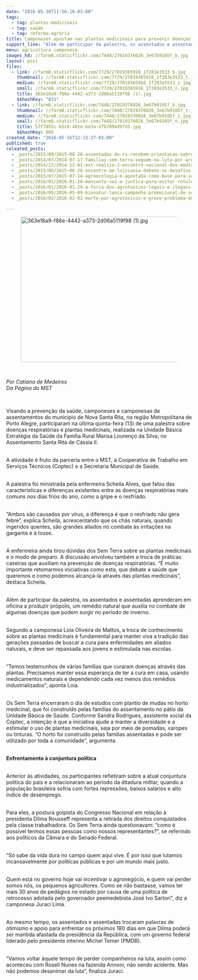 ```yaml
---
date: "2016-05-16T11:56:16-03:00"
tags:
  - tag: plantas-medicinais
  - tag: saúde
  - tag: reforma-agrária
title: Camponeses apostam nas plantas medicinais para prevenir doenças respiratórias
support_line: "Além de participar da palestra, os assentados e assentadas aprenderam em oficina a produzir própolis, um remédio natural que auxilia no combate de algumas doenças que podem surgir no período de inverno."
menu: agricultura camponesa
images_hd: //farm8.staticflickr.com/7448/27019376026_3e67b9105f_b.jpg
layout: post
files:
  - link: //farm8.staticflickr.com/7729/27019365916_1f283e3533_b.jpg
    thumbnail: //farm8.staticflickr.com/7729/27019365916_1f283e3533_t.jpg
    medium: //farm8.staticflickr.com/7729/27019365916_1f283e3533_z.jpg
    small: //farm8.staticflickr.com/7729/27019365916_1f283e3533_n.jpg
    title: 363e18a9-f86e-4442-a373-2d06a5119f98 (1).jpg
    $$hashKey: "031"
  - link: //farm8.staticflickr.com/7448/27019376026_3e67b9105f_b.jpg
    thumbnail: //farm8.staticflickr.com/7448/27019376026_3e67b9105f_t.jpg
    medium: //farm8.staticflickr.com/7448/27019376026_3e67b9105f_z.jpg
    small: //farm8.staticflickr.com/7448/27019376026_3e67b9105f_n.jpg
    title: 57f7855c-b5c8-481e-be3a-d7b7094d9fd3.jpg
    $$hashKey: 06D
created_date: "2016-05-16T12:13:27-03:00"
published: true
releated_posts:
  - _posts/2015/08/2015-08-28-assentadas-do-rs-recebem-orientacao-sobre-plantas-medicinais-aromaticas-e-alimenticias.md
  - _posts/2014/07/2014-07-17-familias-sem-terra-seguem-na-luta-por-area-grilada-em-abelardo-luz.md
  - _posts/2014/12/2014-12-01-mst-realiza-2-encontro-nacional-dos-medicos-para-debater-saude-publica.md
  - _posts/2015/06/2015-06-26-encontro-em-luiziania-debate-os-desafios-da-saude-do-campo.md
  - _posts/2015/07/2015-07-14-agroecologia-e-apontada-como-base-para-valorizar-as-pratica-de-saude-no-campo.md
  - _posts/2016/01/2016-01-28-monsanto-vai-a-justica-para-evitar-rotulo-de-produto-cancerigeno.md
  - _posts/2016/01/2016-01-29-a-forca-dos-agrotoxicos-legais-e-ilegais-no-brasil.md
  - _posts/2016/05/2016-05-09-bionatur-lanca-campanha-promocional-de-sementes-agroecologicas.md
  - _posts/2016/02/2016-02-01-morte-por-agrotoxicos-e-grave-problema-de-saude-publica-diz-fiocruz.md

---
```

<figure class="image"><img alt="363e18a9-f86e-4442-a373-2d06a5119f98 (1).jpg" height="394" src="//farm8.staticflickr.com/7729/27019365916_1f283e3533_b.jpg" width="700" />
<figcaption></figcaption>
</figure>

<p>&nbsp;</p>

<p><em>Por Catiana de Medeiros<br />
Da P&aacute;gina do MST</em></p>

<p>&nbsp;</p>

<p>Visando a preven&ccedil;&atilde;o da sa&uacute;de, camponeses e camponesas de assentamentos do munic&iacute;pio de Nova Santa Rita, na regi&atilde;o Metropolitana de Porto Alegre, participaram na &uacute;ltima quinta-feira (13) de uma palestra sobre doen&ccedil;as respirat&oacute;rias e plantas medicinais, realizada na Unidade B&aacute;sica Estrat&eacute;gia da Sa&uacute;de da Fam&iacute;lia Rural Marisa Louren&ccedil;o da Silva, no Assentamento Santa Rita de C&aacute;ssia II.</p>

<p><br />
A atividade &eacute; fruto da parceria entre o MST, a Cooperativa de Trabalho em Servi&ccedil;os T&eacute;cnicos (Coptec) e a Secretaria Municipal de Sa&uacute;de.</p>

<p><br />
A palestra foi ministrada pela enfermeira Scheila Alves, que falou das caracter&iacute;sticas e diferen&ccedil;as existentes entre as doen&ccedil;as respirat&oacute;rias mais comuns nos dias frios do ano, como a gripe e o resfriado.</p>

<p><br />
&ldquo;Ambos s&atilde;o causados por v&iacute;rus, a diferen&ccedil;a &eacute; que o resfriado n&atilde;o gera febre&rdquo;, explica Scheila, acrescentando que os ch&aacute;s naturais, quando ingeridos quentes, s&atilde;o grandes aliados no combate &agrave;s irrita&ccedil;&otilde;es na garganta e &agrave; tosse.</p>

<p><br />
A enfermeira ainda tirou d&uacute;vidas dos Sem Terra sobre as plantas medicinais e o modo de preparo. A discuss&atilde;o envolveu tamb&eacute;m a troca de pr&aacute;ticas caseiras que auxiliam na preven&ccedil;&atilde;o de doen&ccedil;as respirat&oacute;rias. &ldquo;&Eacute; muito importante retomarmos iniciativas como esta, que debate a sa&uacute;de que queremos e como podemos alcan&ccedil;&aacute;-la atrav&eacute;s das plantas medicinais&rdquo;, destaca Scheila.</p>

<p><br />
Al&eacute;m de participar da palestra, os assentados e assentadas aprenderam em oficina a produzir pr&oacute;polis, um rem&eacute;dio natural que auxilia no combate de algumas doen&ccedil;as que podem surgir no per&iacute;odo de inverno.</p>

<p><br />
Segundo a camponesa Loia Oliveira de Mattos, a troca de conhecimento sobre as plantas medicinais &eacute; fundamental para manter viva a tradi&ccedil;&atilde;o das gera&ccedil;&otilde;es passadas de buscar a cura para enfermidades em aliados naturais, e deve ser repassada aos jovens e estimulada nas escolas.</p>

<p><br />
&ldquo;Temos testemunhos de v&aacute;rias fam&iacute;lias que curaram doen&ccedil;as atrav&eacute;s das plantas. Precisamos manter essa esperan&ccedil;a de ter a cura em casa, usando medicamentos naturais e dependendo cada vez menos dos rem&eacute;dios industrializados&rdquo;, aponta Loia.</p>

<p><br />
Os Sem Terra encerraram o dia de estudos com plantio de mudas no horto medicinal, que foi constru&iacute;do pelas fam&iacute;lias do assentamento no p&aacute;tio da Unidade B&aacute;sica de Sa&uacute;de. Conforme Sandra Rodrigues, assistente social da Coptec, a inten&ccedil;&atilde;o &eacute; que a iniciativa ajude a manter a diversidade e a estimular o uso de plantas medicinais, seja por meio de pomadas, xaropes ou tinturas. &ldquo;O horto foi constru&iacute;do pelas fam&iacute;lias assentadas e pode ser utilizado por toda a comunidade&rdquo;, argumenta.</p>

<p><br />
<strong>Enfrentamento &agrave; conjuntura pol&iacute;tica</strong></p>

<p><br />
Anterior &agrave;s atividades, os participantes refletiram sobre a atual conjuntura pol&iacute;tica do pa&iacute;s e a relacionaram ao per&iacute;odo da ditadura militar, quando a popula&ccedil;&atilde;o brasileira sofria com fortes repress&otilde;es, baixos sal&aacute;rios e alto &iacute;ndice de desemprego.</p>

<p><br />
Para eles, a postura golpista do Congresso Nacional em rela&ccedil;&atilde;o &agrave; presidenta Dilma Rousseff representa a retirada dos direitos conquistados pela classe trabalhadora. Os Sem Terra ainda questionavam: &ldquo;como &eacute; poss&iacute;vel termos essas pessoas como nossos representantes?&rdquo;, se referindo aos pol&iacute;ticos da C&acirc;mara e do Senado Federal.</p>

<p><br />
&ldquo;S&oacute; sabe da vida dura no campo quem aqui vive. &Eacute; por isso que lutamos incansavelmente por pol&iacute;ticas p&uacute;blicas e por um mundo mais justo.</p>

<p><br />
Quem est&aacute; no governo hoje vai incentivar o agroneg&oacute;cio, e quem vai perder somos n&oacute;s, os pequenos agricultores. Como se n&atilde;o bastasse, vamos ter mais 30 anos de ped&aacute;gios no estado por causa de uma pol&iacute;tica de retrocesso adotada pelo governador peemedebista Jos&eacute; Ivo Sartori&rdquo;, diz a camponesa Juraci Lima.</p>

<p><br />
Ao mesmo tempo, os assentados e assentadas trocaram palavras de otimismo e apoio para enfrentar os pr&oacute;ximos 180 dias em que Dilma poder&aacute; ser mantida afastada da presid&ecirc;ncia da Rep&uacute;blica, com um governo federal liderado pelo presidente interino Michel Temer (PMDB).</p>

<p><br />
&ldquo;Vamos voltar &agrave;quele tempo de perder companheiros na luta, assim como aconteceu com Roseli Nunes na fazenda Annoni, n&atilde;o sendo acidente. Mas n&atilde;o podemos desanimar da luta&rdquo;, finaliza Juraci.</p>
